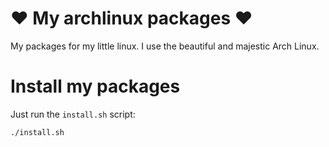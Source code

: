 # ❤ My archlinux packages ❤

My packages for my little linux.
I use the beautiful and majestic Arch Linux.

# Install my packages

Just run the `install.sh` script:
```sh
./install.sh
```

